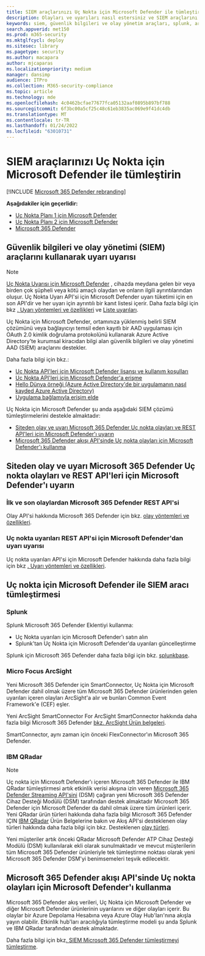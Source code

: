 ```yaml
---
title: SIEM araçlarınızı Uç Nokta için Microsoft Defender ile tümleştirin
description: Olayları ve uyarıları nasıl estersiniz ve SIEM araçlarını tümleştirin.
keywords: siem, güvenlik bilgileri ve olay yönetim araçları, splunk, arcsight, özel göstergeler, rest api, uyarı tanımları, güvenlik güvenliği göstergeleri yapılandırma
search.appverid: met150
ms.prod: m365-security
ms.mktglfcycl: deploy
ms.sitesec: library
ms.pagetype: security
ms.author: macapara
author: mjcaparas
ms.localizationpriority: medium
manager: dansimp
audience: ITPro
ms.collection: M365-security-compliance
ms.topic: article
ms.technology: mde
ms.openlocfilehash: 4c0462bcfae77677fca05132aaf0895b897bf788
ms.sourcegitcommit: 6f3bc00a5cf25c48c61eb3835ac069e9f41dc4db
ms.translationtype: MT
ms.contentlocale: tr-TR
ms.lasthandoff: 01/24/2022
ms.locfileid: "63010731"
---
```

# <a name="integrate-your-siem-tools-with-microsoft-defender-for-endpoint"></a>SIEM araçlarınızı Uç Nokta için Microsoft Defender ile tümleştirin

[!INCLUDE [Microsoft 365 Defender rebranding](../../includes/microsoft-defender.md)]

**Aşağıdakiler için geçerlidir:**
- [Uç Nokta Planı 1 için Microsoft Defender](https://go.microsoft.com/fwlink/p/?linkid=2154037)
- [Uç Nokta Planı 2 için Microsoft Defender](https://go.microsoft.com/fwlink/p/?linkid=2154037)
- [Microsoft 365 Defender](https://go.microsoft.com/fwlink/?linkid=2118804)


## <a name="ingest-alerts-using-security-information-and-events-management-siem-tools"></a>Güvenlik bilgileri ve olay yönetimi (SIEM) araçlarını kullanarak uyarı uyarısı

> [!NOTE]
>
> [Uç Nokta Uyarısı için Microsoft Defender](alerts.md) , cihazda meydana gelen bir veya birden çok şüpheli veya kötü amaçlı olaydan ve onların ilgili ayrıntılarından oluşur. Uç Nokta Uyarı API'si için Microsoft Defender uyarı tüketimi için en son API'dir ve her uyarı için ayrıntılı bir kanıt listesi içerir. Daha fazla bilgi için bkz [. Uyarı yöntemleri ve özellikleri](alerts.md) ve [Liste uyarıları](get-alerts.md).

Uç Nokta için Microsoft Defender, ortamınıza yüklenmiş belirli SIEM çözümünü veya bağlayıcıyı temsil eden kayıtlı bir AAD uygulaması için OAuth 2.0 kimlik doğrulama protokolünü kullanarak Azure Active Directory'te kurumsal kiracıdan bilgi alan güvenlik bilgileri ve olay yönetimi AAD (SIEM) araçlarını destekler.

Daha fazla bilgi için bkz.:

- [Uç Nokta API'leri için Microsoft Defender lisansı ve kullanım koşulları](api-terms-of-use.md) 
- [Uç Nokta API'leri için Microsoft Defender'a erişme](apis-intro.md)
- [Hello Dünya örneği (Azure Active Directory'de bir uygulamanın nasıl kayded Azure Active Directory)](api-hello-world.md)
- [Uygulama bağlamıyla erişim elde](exposed-apis-create-app-webapp.md)


Uç Nokta için Microsoft Defender şu anda aşağıdaki SIEM çözümü tümleştirmelerini destekle almaktadır: 

- [Siteden olay ve uyarı Microsoft 365 Defender Uç nokta olayları ve REST API'leri için Microsoft Defender'ı uyarın](#ingesting-incidents-and-alerts-from-the-microsoft-365-defender-and-microsoft-defender-for-endpoint-incidents-and-alerts-rest-apis)
- [Microsoft 365 Defender akışı API'sinde Uç nokta olayları için Microsoft Defender'ı kullanma](#ingesting-microsoft-defender-for-endpoint-events-from-the-microsoft-365-defender-event-streaming-api)

## <a name="ingesting-incidents-and-alerts-from-the-microsoft-365-defender-and-microsoft-defender-for-endpoint-incidents-and-alerts-rest-apis"></a>Siteden olay ve uyarı Microsoft 365 Defender Uç nokta olayları ve REST API'leri için Microsoft Defender'ı uyarın

### <a name="ingesting-incidents-from-the-microsoft-365-defender-incidents-rest-api"></a>İlk ve son olaylardan Microsoft 365 Defender REST API'si

Olay API'si hakkında Microsoft 365 Defender için bkz. [olay yöntemleri ve özellikleri](../defender/api-incident.md).

### <a name="ingesting-alerts-from-the-microsoft-defender-for-endpoint-alerts-rest-api"></a>Uç nokta uyarıları REST API'si için Microsoft Defender'dan uyarı uyarısı

Uç nokta uyarıları API'si için Microsoft Defender hakkında daha fazla bilgi için bkz [. Uyarı yöntemleri ve özellikleri](alerts.md).

## <a name="siem-tool-integration-with-microsoft-defender-for-endpoint"></a>Uç nokta için Microsoft Defender ile SIEM aracı tümleştirmesi

### <a name="splunk"></a>Splunk

Splunk Microsoft 365 Defender Eklentiyi kullanma:

- Uç Nokta uyarıları için Microsoft Defender'ı satın alın
- Splunk'tan Uç Nokta için Microsoft Defender'da uyarıları güncelleştirme

Splunk için Microsoft 365 Defender daha fazla bilgi için bkz. [splunkbase](https://splunkbase.splunk.com/app/4959/).

### <a name="micro-focus-arcsight"></a>Micro Focus ArcSight

Yeni Microsoft 365 Defender için SmartConnector, Uç Nokta için Microsoft Defender dahil olmak üzere tüm Microsoft 365 Defender ürünlerinden gelen uyarıları içeren olayları ArcSight'a alır ve bunları Common Event Framework'e (CEF) eşler.

Yeni ArcSight SmartConnector For ArcSight SmartConnector hakkında daha fazla bilgi Microsoft 365 Defender [bkz. ArcSight Ürün belgeleri](https://community.microfocus.com/cyberres/productdocs/w/connector-documentation/39246/smartconnector-for-microsoft-365-defender).

SmartConnector, aynı zaman için önceki FlexConnector'ın Microsoft 365 Defender.

### <a name="ibm-qradar"></a>IBM QRadar

>[!NOTE]
>Uç nokta için Microsoft Defender'ı içeren Microsoft 365 Defender ile IBM QRadar tümleştirmesi artık etkinlik verisi akışına izin veren [Microsoft 365 Defender Streaming API'sini](../defender/streaming-api.md) (DSM) çağıran yeni Microsoft 365 Defender Cihaz Desteği Modülü (DSM) tarafından destek almaktadır Microsoft 365 Defender için Microsoft Defender da dahil olmak üzere tüm ürünleri içerir. Yeni QRadar ürün türleri hakkında daha fazla bilgi Microsoft 365 Defender IÇIN [IBM QRadar](https://www.ibm.com/docs/en/dsm?topic=microsoft-365-defender) Ürün Belgelerine bakın ve Akış API'si desteklenen olay türleri hakkında daha fazla bilgi için bkz. Desteklenen [olay türleri](../defender/supported-event-types.md).

Yeni müşteriler artık önceki QRadar Microsoft Defender ATP Cihaz Desteği Modülü (DSM) kullanılarak ekli olarak sunulmaktadır ve mevcut müşterilerin tüm Microsoft 365 Defender ürünleriyle tek tümleştirme noktası olarak yeni Microsoft 365 Defender DSM'yi benimsemeleri teşvik edilecektir.

## <a name="ingesting-microsoft-defender-for-endpoint-events-from-the-microsoft-365-defender-event-streaming-api"></a>Microsoft 365 Defender akışı API'sinde Uç nokta olayları için Microsoft Defender'ı kullanma

Microsoft 365 Defender akış verileri, Uç Nokta için Microsoft Defender ve diğer Microsoft Defender ürünlerinin uyarılarını ve diğer olayları içerir. Bu olaylar bir Azure Depolama Hesabına veya Azure Olay Hub'ları'nına akışla yayın olabilir. Etkinlik hub'ları aracılığıyla tümleştirme modeli şu anda Splunk ve IBM QRadar tarafından destek almaktadır.

Daha fazla bilgi için bkz[. SIEM Microsoft 365 Defender tümleştirmeyi tümleştirme](../defender/configure-siem-defender.md).

